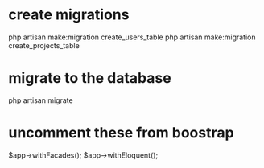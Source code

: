# create migrations
php artisan make:migration create_users_table
php artisan make:migration create_projects_table

# migrate to the database
php artisan migrate

# uncomment these from boostrap
$app->withFacades();
$app->withEloquent();


